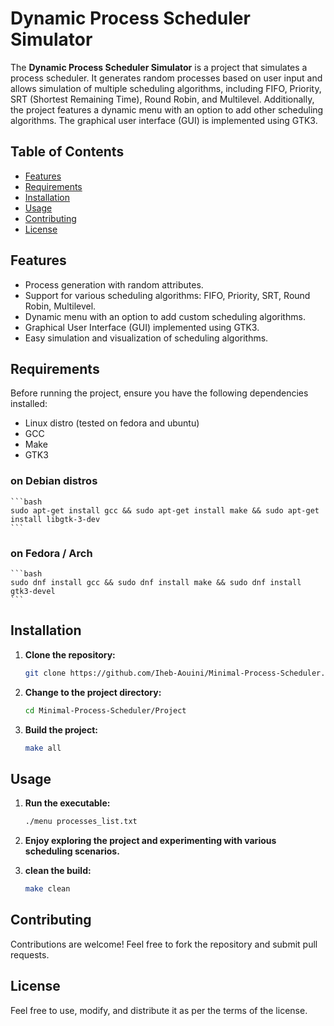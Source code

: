# Dynamic Process Scheduler Simulator

The **Dynamic Process Scheduler Simulator** is a project that simulates a process scheduler. It generates random processes based on user input and allows simulation of multiple scheduling algorithms, including FIFO, Priority, SRT (Shortest Remaining Time), Round Robin, and Multilevel. Additionally, the project features a dynamic menu with an option to add other scheduling algorithms. The graphical user interface (GUI) is implemented using GTK3.

## Table of Contents
- [Features](#features)
- [Requirements](#requirements)
- [Installation](#installation)
- [Usage](#usage)
- [Contributing](#contributing)
- [License](#license)

## Features

- Process generation with random attributes.
- Support for various scheduling algorithms: FIFO, Priority, SRT, Round Robin, Multilevel.
- Dynamic menu with an option to add custom scheduling algorithms.
- Graphical User Interface (GUI) implemented using GTK3.
- Easy simulation and visualization of scheduling algorithms.

## Requirements

Before running the project, ensure you have the following dependencies installed:

- Linux distro (tested on fedora and ubuntu)
- GCC
- Make
- GTK3

### on Debian distros

    ```bash
    sudo apt-get install gcc && sudo apt-get install make && sudo apt-get install libgtk-3-dev
    ```
    
### on Fedora / Arch

    ```bash
    sudo dnf install gcc && sudo dnf install make && sudo dnf install gtk3-devel
    ```

## Installation

1. **Clone the repository:**

    ```bash
    git clone https://github.com/Iheb-Aouini/Minimal-Process-Scheduler.git
    ```
2. **Change to the project directory:**

    ```bash
    cd Minimal-Process-Scheduler/Project
    ```

3. **Build the project:**

    ```bash
    make all
    ```

## Usage

1. **Run the executable:**

    ```bash
    ./menu processes_list.txt
    ```

2. **Enjoy exploring the project and experimenting with various scheduling scenarios.**


3. **clean the build:**
    ```bash
    make clean
    ```  
## Contributing

Contributions are welcome! Feel free to fork the repository and submit pull requests.

## License

 Feel free to use, modify, and distribute it as per the terms of the license.
